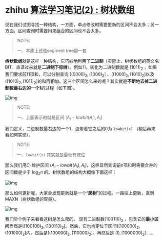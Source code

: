 # zhihu [算法学习笔记(2) : 树状数组](https://zhuanlan.zhihu.com/p/93795692) 

现在我们试图寻找一种结构，一方面，单点修改时需要更新的区间不会太多；另一方面，区间查询时需要用来组合的区间也不会太多。

> NOTE:
>
> 一、本质上还是segment tree那一套

**树状数组**就是这样一种结构，它巧妙地利用了**二进制**（实际上，树状数组的英文名BIT，直译过来就是**二进制下标树**）。例如11，转化为二进制数就是 $(1011)_2$ ，如果我们要求前11项和，可以分别查询 $((0000)_2,(1000)_2]$ 、$((1000)_2,(1010)_2]$以及$((1010)_2,(1011)_2]$的和再相加。这三个区间怎么来的呢？其实就是**不断地去掉二进制数最右边的一个1**的过程（如下图）。

![img](https://pic4.zhimg.com/80/v2-a53a897f22763ef04a728f8263f06547_1440w.webp)

> NOTE:
>
> 一、上面表示的就是区间 $(A_i−lowbit(A_i),A_i]$ 

我们定义，二进制数最右边的一个1，连带着它之后的0为 `lowbit(x)` （稍后再来看如何实现）。

> NOTE:
>
> 一、`lowbit(x)` 其实就是最低有效位



那么我们用$C_i$ 维护区间 $(A_i−lowbit(A_i),A_i]$，这样显然查询前n项和时需要合并的区间数是少于 $\log_2⁡ n$ 的。树状数组的结构大概像下面这样：

![img](https://pic1.zhimg.com/80/v2-fbaeb49fdbad31a211fe37f068ca8bb0_1440w.webp)



那么如何更新呢，大家会发现更新就是一个“**爬树**”的过程。一路往上更新，直到MAXN（树状数组的容量）。

![img](https://pic3.zhimg.com/80/v2-df001651925903a86ab640482b78c2d6_1440w.webp)



我们举个例子来看看这树是怎么爬的。 现有二进制数$(100110)_2$ ，包含它的**最小区间**当然是$((100100)_2,(100110)_2]$。然后，它也肯定位于区间$((100000)_2,(101000)_2]$内。然后是$((100000)_2,(110000)_2]$，再然后是 $(0,(1000000)_2]$ ……